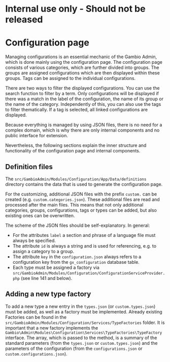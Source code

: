 # Internal use only - Should not be released


# Configuration page

Managing configurations is an essential mechanic of the Gambio Admin, which is done mainly using the configuration page.
The configuration page consists of various categories, which are further divided into groups. The groups are assigned
configurations which are then displayed within these groups. Tags can be assigned to the individual configurations.

There are two ways to filter the displayed configurations. You can use the search function to filter by a term. Only
configurations will be displayed if there was a match in the label of the configuration, the name of its group or the
name of the category. Independently of this, you can also use the tags to filter thematically. If a tag is selected,
all linked configurations are displayed.

Because everything is managed by using JSON files, there is no need for a complex domain, which is why there are only
internal components and no public interface for extension.

Nevertheless, the following sections explain the inner structure and functionality of the configuration page and
internal components.


## Definition files

The `src/GambioAdmin/Modules/Configuration/App/Data/definitions` directory contains the data that is used to generate
the configuration page. 

For the customizing, additional JSON files with the prefix `custom.` can be created (e.g. `custom.categories.json`).
These additional files are read and processed after the main files. This means that not only additional categories,
groups, configurations, tags or types can be added, but also existing ones can be overwritten.

The scheme of the JSON files should be self-explanatory. In general:

* For the attributes `label` a section and phrase of a language file must always be specified.
* The attribute `id` is always a string and is used for referencing, e.g. to assign a category to a group.
* The attribute `key` in the `configuration.json` always refers to a configuration key from the `gx_configuration`
  database table.
* Each type must be assigned a factory via `src/GambioAdmin/Modules/Configuration/ConfigurationServiceProvider.php`
  (see line 141 and below).


## Adding a new type factory

To add a new type a new entry in the `types.json` (or `custom.types.json`) must be added, as well as a factory
must be implemented. Already existing Factories can be found in the
`src/GambioAdmin/Modules/Configuration/Services/TypeFactories` folder. It is important that a new factory implements
the `Gambio\Admin\Modules\Configuration\Services\TypeFactories\TypeFactory` interface. The array, which is passed to
the method, is a summary of the standard parameters (from the `types.json` or `custom.types.json`) and the parameters
of the configuration (from the `configurations.json` or `custom.configurations.json`).